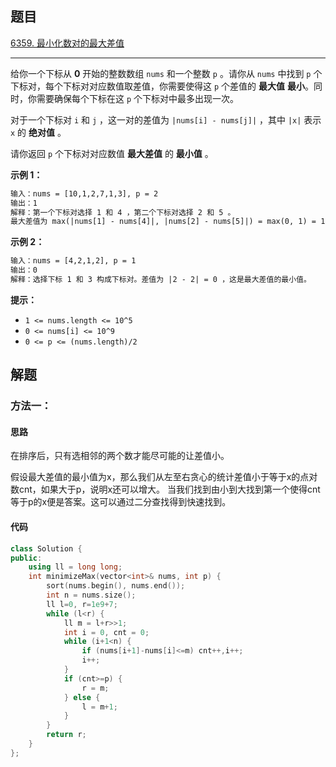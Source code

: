 ## 题目

[6359. 最小化数对的最大差值](https://leetcode.cn/problems/minimize-the-maximum-difference-of-pairs/)

---

给你一个下标从 **0** 开始的整数数组 `nums` 和一个整数 `p` 。请你从 `nums` 中找到 `p` 个下标对，每个下标对对应数值取差值，你需要使得这 `p` 个差值的 **最大值** **最小**。同时，你需要确保每个下标在这 `p` 个下标对中最多出现一次。

对于一个下标对 `i` 和 `j` ，这一对的差值为 `|nums[i] - nums[j]|` ，其中 `|x|` 表示 `x` 的 **绝对值** 。

请你返回 `p` 个下标对对应数值 **最大差值** 的 **最小值** 。

  

**示例 1：**

```txt
输入：nums = [10,1,2,7,1,3], p = 2
输出：1
解释：第一个下标对选择 1 和 4 ，第二个下标对选择 2 和 5 。
最大差值为 max(|nums[1] - nums[4]|, |nums[2] - nums[5]|) = max(0, 1) = 1 。所以我们返回 1 。
```

**示例 2：**

```txt
输入：nums = [4,2,1,2], p = 1
输出：0
解释：选择下标 1 和 3 构成下标对。差值为 |2 - 2| = 0 ，这是最大差值的最小值。
```
  

**提示：**

-   `1 <= nums.length <= 10^5`
-   `0 <= nums[i] <= 10^9`
-   `0 <= p <= (nums.length)/2`

  

## 解题

### 方法一：

#### 思路

在排序后，只有选相邻的两个数才能尽可能的让差值小。

假设最大差值的最小值为x，那么我们从左至右贪心的统计差值小于等于x的点对数cnt，如果大于p，说明x还可以增大。
当我们找到由小到大找到第一个使得cnt等于p的x便是答案。这可以通过二分查找得到快速找到。

#### 代码

```cpp
class Solution {
public:
    using ll = long long;
    int minimizeMax(vector<int>& nums, int p) {
        sort(nums.begin(), nums.end());
        int n = nums.size();
        ll l=0, r=1e9+7;
        while (l<r) {
            ll m = l+r>>1;
            int i = 0, cnt = 0;
            while (i+1<n) {
                if (nums[i+1]-nums[i]<=m) cnt++,i++;
                i++;
            }
            if (cnt>=p) {
                r = m;
            } else {
                l = m+1;
            }
        }
        return r;
    }
};
```
